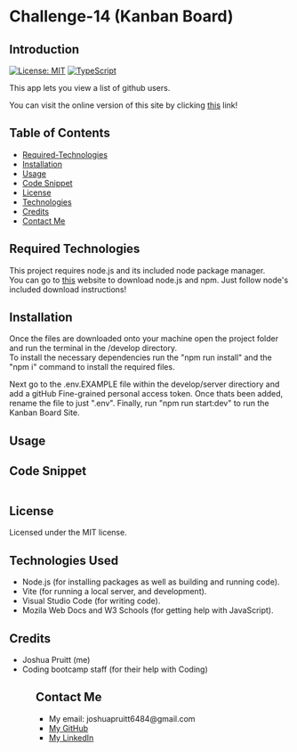 # Challenge-14 (Kanban Board)

## Introduction

[![License: MIT](https://img.shields.io/badge/License-MIT-yellow.svg)](https://opensource.org/licenses/MIT)
[![TypeScript](https://badges.frapsoft.com/typescript/code/typescript.svg?v=101)](https://github.com/ellerbrock/typescript-badges/)

This app lets you view a list of github users.

You can visit the online version of this site by clicking <a href=https://challenge-14-kanban-board.onrender.com>this</a> link!

## Table of Contents

- [Required-Technologies](#required-technologies)
- [Installation](#installation)
- [Usage](#usage)
- [Code Snippet](#code-snippet)
- [License](#license)
- [Technologies](#technologies-used)
- [Credits](#credits)
- [Contact Me](#contact-me)

## Required Technologies

This project requires node.js and its included node package manager.\
You can go to <a href="https://nodejs.org/en/download/package-manager">this</a> website to download node.js and npm. Just follow node's included download instructions!

## Installation

Once the files are downloaded onto your machine open the project folder and run the terminal in the /develop directory.\
To install the necessary dependencies run the "npm run install" and the "npm i" command to install the required files.

Next go to the .env.EXAMPLE file within the develop/server directiory and add a gitHub Fine-grained personal access token. Once thats been added, rename the file to just ".env". Finally, run "npm run start:dev" to run the Kanban Board Site.

## Usage

## Code Snippet

```

```

## License

Licensed under the MIT license.

## Technologies Used

<ul>
<li>Node.js (for installing packages as well as building and running code).</li>
<li>Vite (for running a local server, and development).</li>
<li>Visual Studio Code (for writing code).</li>
<li>Mozila Web Docs and W3 Schools (for getting help with JavaScript).</li>
</ul>

## Credits

<ul>
<li>Joshua Pruitt (me)</li>
<li>Coding bootcamp staff (for their help with Coding)</li>
<ul>

## Contact Me

<ul>
<li>My email: joshuapruitt6484@gmail.com</li>
<li><a href=https://github.com/JoshuaPruitt>My GitHub</a></li>
<li><a href=https://www.linkedin.com/in/joshua-pruitt-1a494a311>My LinkedIn</a></li>
</ul>
